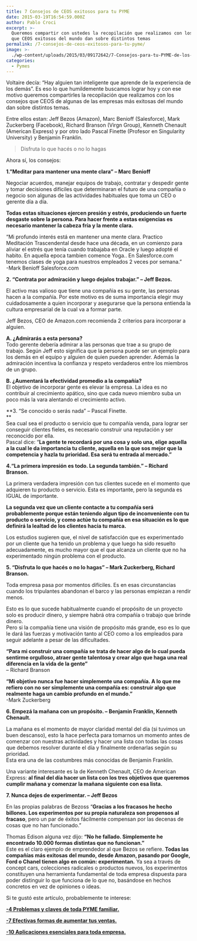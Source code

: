 ```yaml
---
title: 7 Consejos de CEOS exitosos para tu PYME
date: 2015-03-19T16:54:59.000Z
author: Pablo Croci
excerpt: >-
  Queremos compartir con ustedes la recopilación que realizamos con los consejos
  que CEOS exitosos del mundo dan sobre distintos temas
permalink: /7-consejos-de-ceos-exitosos-para-tu-pyme/
image: >-
  ./wp-content/uploads/2015/03/09172642/7-Consejos-para-tu-PYME-de-los-CEO-m%C3%A1s-exitosos-del-mundo-41.jpg
categories:
  - Pymes
---
```

Voltaire decía: &#8220;Hay alguien tan inteligente que aprende de la experiencia de los demás&#8221;. Es eso lo que humildemente buscamos lograr hoy y con ese motivo queremos compartirles la recopilación que realizamos con los consejos que CEOS de algunas de las empresas más exitosas del mundo dan sobre distintos temas.

Entre ellos estan: Jeff Bezos (Amazon), Marc Benioff (Salesforce), Mark Zuckerberg (Facebook), Richard Branson (Virgn Group), Kenneth Chenault (American Express) y por otro lado Pascal Finette (Profesor en Singularity University) y Benjamin Franklin.

> Disfruta lo que hacés o no lo hagas

Ahora sí, los consejos:

**1.”Meditar para mantener una mente clara” &#8211; Marc Benioff**

Negociar acuerdos, manejar equipos de trabajo, contratar y despedir gente y tomar decisiones difíciles que determinaran el futuro de una compañía o negocio son algunas de las actividades habituales que toma un CEO o gerente día a día.

**Todas estas situaciones ejercen presión y estrés, produciendo un fuerte desgaste sobre la persona. Para hacer frente a estas exigencias es necesario mantener la cabeza fría y la mente clara.**

“Mi profundo interés está en mantener una mente clara. Practico Meditación Trascendental desde hace una década, en un comienzo para aliviar el estrés que tenía cuando trabajaba en Oracle y luego adopté el habito. En aquella epoca tambien comence Yoga.. En Salesforce.com tenemos clases de yoga para nuestros empleados 2 veces por semana.”  
-Mark Benioff Salesforce.com

**2. “Contrata por admiración y luego dejalos trabajar.” &#8211; Jeff Bezos.**

El activo mas valioso que tiene una compañia es su gente, las personas hacen a la compañía. Por este motivo es de suma importancia elegir muy cuidadosamente a quien incorporar y asegurarse que la persona entienda la cultura empresarial de la cual va a formar parte.

Jeff Bezos, CEO de Amazon.com recomienda 2 criterios para incorporar a alguien.

**A. ¿Admirarás a esta persona?**  
Todo gerente debería admirar a las personas que trae a su grupo de trabajo. Según Jeff esto significa que la persona puede ser un ejemplo para los demás en el equipo y alguien de quien pueden aprender. Además la admiración incentiva la confianza y respeto verdaderos entre los miembros de un grupo.

**B. ¿Aumentará la efectividad promedio a la compañía?**  
El objetivo de incorporar gente es elevar la empresa. La idea es no contribuir al crecimiento apático, sino que cada nuevo miembro suba un poco más la vara alentando el crecimiento activo.

**3. “Se conocido o serás nada” &#8211; Pascal Finette.  
**  
Sea cual sea el producto o servicio que tu compañía venda, para lograr ser conseguir clientes fieles, es necesario construir una reputación y ser reconocido por ella.  
Pascal dice: “**La gente te recordará por una cosa y solo una, elige aquella a la cual le da importancia tu cliente, aquella en la que sos mejor que la competencia y hazla tu prioridad. Esa será tu entrada al mercado.”**

**4.“La primera impresión es todo. La segunda también.” &#8211; Richard Branson.**

La primera verdadera impresión con tus clientes sucede en el momento que adquieren tu producto o servicio. Esta es importante, pero la segunda es IGUAL de importante.

**La segunda vez que un cliente contacte a tu compañía será probablemente porque están teniendo algun tipo de inconveniente con tu producto o servicio, y como actúe tu compañía en esa situación es lo que definirá la lealtad de los clientes hacia tu marca.**

Los estudios sugieren que, el nivel de satisfacción que es experimentado por un cliente que ha tenido un problema y que luego ha sido resuelto adecuadamente, es mucho mayor que el que alcanza un cliente que no ha experimentado ningún problema con el producto.

**5. “Disfruta lo que hacés o no lo hagas” &#8211; Mark Zuckerberg, Richard Branson.**

Toda empresa pasa por momentos difíciles. Es en esas circunstancias cuando los tripulantes abandonan el barco y las personas empiezan a rendir menos.

Esto es lo que sucede habitualmente cuando el propósito de un proyecto solo es producir dinero, y siempre habrá otra compañía o trabajo que brinde dinero.  
Pero si la compañía tiene una visión de propósito más grande, eso es lo que le dará las fuerzas y motivación tanto al CEO como a los empleados para seguir adelante a pesar de las dificultades.

**“Para mi construir una compañía se trata de hacer algo de lo cual pueda sentirme orgulloso, atraer gente talentosa y crear algo que haga una real diferencia en la vida de la gente”**  
&#8211; Richard Branson

**“Mi objetivo nunca fue hacer simplemente una compañía. A lo que me refiero con no ser simplemente una compañía es: construir algo que realmente haga un cambio profundo en el mundo.”**  
-Mark Zuckerberg

**6. Empezá la mañana con un propósito. &#8211; Benjamin Franklin, Kenneth Chenault.**

La mañana es el momento de mayor claridad mental del día (si tuvimos un buen descanso), esto la hace perfecta para tomarnos un momento antes de comenzar con nuestras actividades y hacer una lista con todas las cosas que debemos resolver durante el día y finalmente ordenarlas según su prioridad.  
Esta era una de las costumbres más conocidas de Benjamin Franklin.

Una variante interesante es la de Kenneth Chenault, CEO de American Express: **al final del día hacer un lista con los tres objetivos que queremos cumplir mañana y comenzar la mañana siguiente con esa lista.**

**7. Nunca dejes de experimentar. &#8211; Jeff Bezos**

En las propias palabras de Bezoss “**Gracias a los fracasos he hecho billones. Los experimentos por su propia naturaleza son propensos al fracaso**, pero un par de éxitos fácilmente compensan por las decenas de cosas que no han funcionado.”

Thomas Edison alguna vez dijo: **“No he fallado. Simplemente he encontrado 10.000 formas distintas que no funcionan.”**  
Este es el claro ejemplo de emprendedor al que Bezos se refiere. **Todas las compañías más exitosas del mundo, desde Amazon, pasando por Google, Ford o Chanel tienen algo en común: experimentan.** Ya sea a través de concept cars, colecciones radicales o productos nuevos, los experimentos constituyen una herramienta fundamental de toda empresa dispuesta para poder distinguir lo que funciona de lo que no, basándose en hechos concretos en vez de opiniones o ideas.

Si te gustó este artículo, probablemente te interese:

**[-4 Problemas y claves de toda PYME familiar.](http://www.increasecard.com/blog/15-blog/pymes/20-4-problemas-y-claves-de-toda-pyme-familiar.html)**

**[-7 Efectivas formas de aumentar tus ventas.](http://www.increasecard.com/blog/15-blog/pymes/25-7-efectivas-formas-de-aumentar-tus-ventas.html)**

**[-10 Aplicaciones esenciales para toda empresa.](http://www.increasecard.com/blog/15-blog/pymes/18-10-aplicaciones-escenciales-para-toda-empresa.html)**
